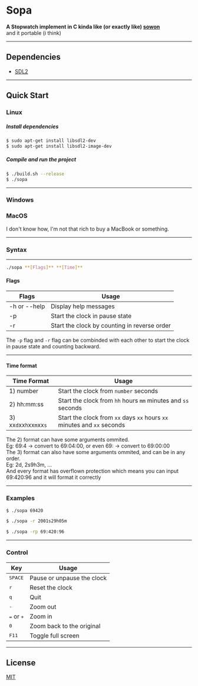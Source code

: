 # Sopa

**A Stopwatch implement in C kinda like (or exactly like) [sowon](https://github.com/tsoding/sowon)**  
and it portable (i think)

---

## Dependencies
- [SDL2](https://www.libsdl.org/download-2.0.php)

---

## Quick Start

### Linux

##### Install dependencies

```bash
$ sudo apt-get install libsdl2-dev
$ sudo apt-get install libsdl2-image-dev
```

##### Compile and run the project

```bash
$ ./build.sh --release
$ ./sopa 
```

---

### Windows


### MacOS


I don't know how, I'm not that rich to buy a MacBook or something.  

---

### Syntax

---

```bash
./sopa **[Flags]** **[Time]**
```


#### Flags

| Flags        | Usage                                        |
| ------------ | -------------------------------------------- |
| -h or --help | Display help messages                        |
| -p           | Start the clock in pause state               |
| -r           | Start the clock by counting in reverse order |

The `-p` flag and `-r` flag can be combinded with each other to start the clock   
in pause state and counting backward.

---

#### Time format

| Time Format             | Usage                                                                   |
| ----------------------- | ----------------------------------------------------------------------- |
| 1) number               | Start the clock from `number` seconds                                   |
| 2) hh:mm:ss             | Start the clock from `hh` hours `mm` minutes and `ss` seconds           |
| 3) xx`d`xx`h`xx`m`xx`s` | Start the clock from `xx` days `xx` hours `xx` minutes and `xx` seconds |

The 2) format can have some arguments ommited.  
    Eg: 69:4 -> convert to 69:04:00, or even 69: -> convert to 69:00:00  
The 3) format can also have some arguments ommited, and can be in any order.  
    Eg: 2d, 2s9h3m, ...  
And every format has overflown protection which means you can input 69:420:96 and it will format it correctly  

---

### Examples

```bash
$ ./sopa 69420
```
```bash
$ ./sopa -r 2001s29h05m
```
```bash
$ ./sopa -rp 69:420:96
```

---

### Control

| Key                              | Usage                      |
| -------------------------------- | -------------------------- |
| <kbd>SPACE</kbd>                 | Pause or unpause the clock |
| <kbd>r</kbd>                     | Reset the clock            |
| <kbd>q</kbd>                     | Quit                       |
| <kbd>-</kbd>                     | Zoom out                   |
| <kbd>=</kbd>   or   <kbd>+</kbd> | Zoom in                    |
| <kbd>0</kbd>                     | Zoom back to the original  |
| <kbd>F11</kbd>                   | Toggle full screen         |

---

## License
[MIT](./LICENSE)
